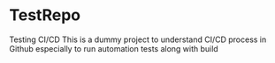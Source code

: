 # TestRepo
Testing CI/CD
This is a dummy project to understand CI/CD process in Github especially to run automation tests along with build
